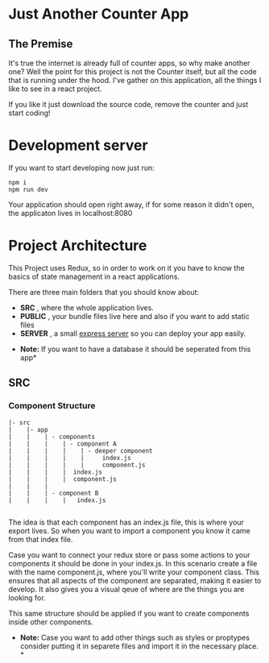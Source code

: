 # Just Another Counter App

## The Premise 
It's true the internet is already full of counter apps, so why make another one? 
Well the point for this project is not the Counter itself, but all the  code that is running under the hood.
I've gather on this application, all the things I like to see in a react project. 

If you like it just download the source code, remove the counter and just start coding!

# Development server

If you want to start developing now just run: 

``` 
npm i 
npm run dev
```

Your application should open right away, if for some reason it didn't open, the applicaton lives in localhost:8080

# Project Architecture 
This Project uses Redux, so in order to work on it you have to know the basics of state management in a react applications. 

There are three main folders that you should know about: 

- **SRC** , where the whole application lives.
- **PUBLIC** , your bundle files live here and also if you want to add static files
- **SERVER** , a small [express server](https://expressjs.com/, "express.js") so you can deploy your app easily.

* **Note:** If you want to have a database it should be seperated from this app*


## SRC

### Component Structure

```
|- src
|    |- app
|    |    | - components
|    |    |    | - component A
|    |    |    |    | - deeper component
|    |    |    |    |     index.js
|    |    |    |    |     component.js
|    |    |    |  index.js
|    |    |    |  component.js
|    |    |
|    |    | - component B
|    |    |    |   index.js
    
```

The idea is that each component has an index.js file, this is where your export lives. 
So when you want to import a component you know it came from that index file. 

Case you want to connect your redux store or pass some actions to your components it should be done in your index.js.
In this scenario create a file with the name component.js, where you'll write your component class. 
This ensures that all aspects of the component are separated, making it easier to develop. It also gives you a visual qeue of where are the things you are looking for. 

This same structure should be applied if you want to create components inside other components. 

* **Note:** Case you want to add other things such as styles or proptypes 
consider putting it in separete files and import it in the necessary place. *
